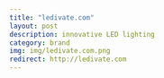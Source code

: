 ```yaml
---
title: "ledivate.com"
layout: post
description: innovative LED lighting
category: brand
img: img/ledivate.com.png
redirect: http://ledivate.com
---
```


